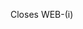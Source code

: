 
<!-- Resolve WEB-i "<dir>/ <branch_name>" -->

<!-- Copy this header to be pull request title.   -->

<!-- Don't forget to change (i) to be the number of Jira issue that you're working on. Use 0 if it's additional issue that haven't been added to Jira yet-->

Closes WEB-(i)
